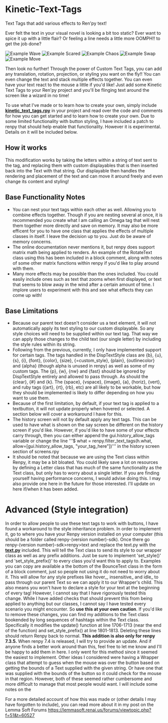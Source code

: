 # Kinetic-Text-Tags
 Text Tags that add various effects to Ren'py text!

Ever felt the text in your visual novel is looking a bit too static?
Ever want to spice it up with a little flair?
Or feeling a line needs a little more OOMPH!! to get the job done?


![Example Wave](https://github.com/SoDaRa/Kinetic-Text-Tags/blob/main/game/example_gifs/ExampleWaves.gif)
![Example Scared](https://github.com/SoDaRa/Kinetic-Text-Tags/blob/main/game/example_gifs/ExampleScared.gif)
![Example Chaos](https://github.com/SoDaRa/Kinetic-Text-Tags/blob/main/game/example_gifs/ExampleChaos.gif)
![Example Swap](https://github.com/SoDaRa/Kinetic-Text-Tags/blob/main/game/example_gifs/ExampleSwap.gif)
![Example Move](https://github.com/SoDaRa/Kinetic-Text-Tags/blob/main/game/example_gifs/ExampleMove.gif)

Then look no further! Through the power of Custom Text Tags, you can add any translation, rotation, projection, or styling you want on the fly!!
You can even change the text and stack multiple effects together.
You can even have your text react to the mouse a little if you'd like!
Just add some Kinetic Text Tags to your Ren'py project and you'll be flinging text around the screen like a wizard in no time!

To use what I've made or to learn how to create your own, simply include **[kinetic_text_tags.rpy](https://github.com/SoDaRa/Kinetic-Text-Tags/blob/main/game/kinetic_text_tags.rpy)** in your project and read over the code and comments for how you can get started and to learn how to create your own.
Due to some limited functionality with button styling, I have included a patch to renpy that should help enable that functionality. However it is experimental. Details on it will be included below.

## How it works
This modification works by taking the letters within a string of text sent to the tag, and replacing them with custom displayables that is then inserted back into the Text with that string. Our displayable then handles the rendering and placement of the text and can move it around freely and even change its content and styling!
    
## Base Functionality Notes
- You can nest your text tags within each other as well. Allowing you to combine effects together. Though if you are nesting several at once, it is recommended you create what I am calling an Omega tag that will nest them together more directly and save on memory. It may also be more efficent for you to have one class that applies the effects of multiple classes in itself. I leave the decision up to you. Just do be aware of memory concerns.
- The online documentation never mentions it, but renpy does support matrix math being applied to renders. An example of the RotateText class using this has been included in a block comment, along with notes of some other matrix functions within renpy if you'd like to play around with them.
- Many more effects may be possible than the ones included. You could easily include ones such as text that zooms when first displayed, or text that seems to blow away in the wind after a certain amount of time. I implore users to experiment with this and see what effects they can come up with!
    
## Base Limitations
- Because our parent text doesn't consider us a text element, it will not automatically apply its text styling to our custom displayable. So any style choices will need to be supplied within our text tag. That way we can apply those changes to the child text (our single letter) by including the style rules within its string.
- Following from the previous, currently, I only have implemented support for certain tags. The tags handled in the DispTextStyle class are {b}, {u}, {s}, {i}, {font}, {color}, {size}, {=custom_style}, {plain}, {outlinecolor} and {alpha} (though alpha is unused in renpy) as well as some of my custom tags. The {p}, {w}, {nw} and {fast} should be ignored by DispTextStyle entirely and allowed to pass through. As should the {clear}, {#} and {k}. The {space}, {vspace}, {image}, {a}, {horiz}, {vert}, and ruby tags ({art}, {rt}, {rb}, etc) are all likely to be workable, but how they should be implemented is likely to differ depending on how you want to use them.
- Because of the first limitation, by default, if your text tag is applied to a textbutton, it will not update properly when hovered or selected. A section below will cover a workaround I have for this.
- The history screen will not by default apply any text tags. This can be used to have what is shown on the say screen be different on the history screen if you'd like. However, if you'd like to have some of your effects carry through, then you can either append the gui.history_allow_tags variable or change the line '''$ what = renpy.filter_text_tags(h.what, allow=[gui.history_allow_tags, "your_tag_here"])'''  in the history screen section of screens.rpy
- It should be noted that because we are using the Text class within Renpy, it may be a bit bloated. You could likely save a lot on resources by defining a Letter class that has much of the same functionality as the Text class, but only has to worry about a single letter. If you are finding yourself having performance concerns, I would advise doing this.  I may also provide one here in the future for those interested. I'll update on here if/when it has been added.

# Advanced (Style integration)
In order to allow people to use these text tags to work with buttons, I have found a workaround to the style inheritance problem. In order to implement it, go to where you have your Renpy version installed on your computer (this should be a folder called renpy-(version number)-sdk). Once there go  renpy-(version number)-sdk>renpy>text and replace the text.py with the **[text.py](https://github.com/SoDaRa/Kinetic-Text-Tags/blob/main/text.py)** included. This will tell the Text class to send its style to our wrapper class as well as any prefix additions. Just be sure to implement 'set_style()' and 'set_style_prefix()' to every class you'd want this to apply to. Examples you can copy are available a the bottom of the BounceText class in the form of a block comment, just so people not using it do not need to worry about it.
This will allow for any style prefixes like hover_, insensitive_ and idle_ to pass through our parent Text so we can apply it to our Wrapper's child. This also means you won't have to declare a style for your text at the beginning of every tag!
However, I cannot say that I have rigorously tested this change. While I have added checks that should prevent this from being applied to anything but our classes, I cannot say I have tested every scenario you might encounter. So **use this at your own caution**. If you'd like to remove these changes, you can find my additions to the Text class bookended by long sequences of hashtags within the Text class. Specifically it modifies the update() function at line 1706-1713 (near the end of the function) and set_style_prefix() at line 1801-1813. Deleting these lines should return Renpy back to normal. **This addition is also only for renpy 7.3.5.** When renpy 7.4 is released, I will try to provide an update.
And if anyone finds a better work around than this, feel free to let me know and I'll be happy to add them in here. I only went for this method since it seemed the easiest to implement. Other ideas I considered were having a Wrapper class that attempt to guess when the mouse was over the button based on getting the bounds of a Text supplied with the given string. Or have one that was supplied with the bounds of the button so it could check for the mouse in that region. However, both of these seemed rather cumbersome and more difficult to manage that most people would want. I will include some notes on the 

For a more detailed account of how this was made or (other details I may have forgotten to include), you can read more about it in my post on the Lemma Soft Forums https://lemmasoft.renai.us/forums/viewtopic.php?f=51&t=60527

